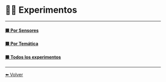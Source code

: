 # 👩‍🔬 Experimentos

---

#### [🟦 Por Sensores](PorSensores)

#### [🟥 Por Temática](PorTematica)

#### [🟩 Todos los experimentos](Listado)
---

[⬅️ Volver](./)
